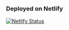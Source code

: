 ### Deployed on Netlify
[![Netlify Status](https://api.netlify.com/api/v1/badges/e10631e4-77cb-4bfe-b51d-3f17cc8e8876/deploy-status)](https://app.netlify.com/sites/selfprotect/deploys)

